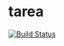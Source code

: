 tarea
=====
[![Build Status](https://travis-ci.org/alexgunner/tarea.png)](https://travis-ci.org/alexgunner/tarea)
